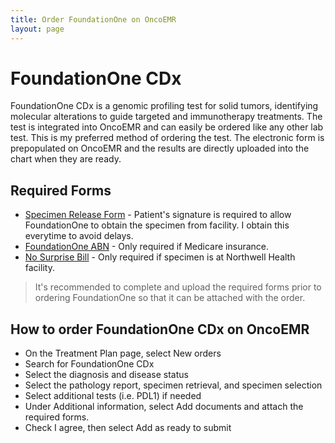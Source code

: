```yaml
---
title: Order FoundationOne on OncoEMR
layout: page
---
```

# FoundationOne CDx
FoundationOne CDx is a genomic profiling test for solid tumors, identifying molecular alterations to guide targeted and immunotherapy treatments. The test is integrated into OncoEMR and can easily be ordered like any other lab test. This is my preferred method of ordering the test. The electronic form is prepopulated on OncoEMR and the results are directly uploaded into the chart when they are ready. 

## Required Forms
* [Specimen Release Form](https://assets.ctfassets.net/w98cd481qyp0/7JzKC8TNALu7FWAcxsziqb/374fbe590e03b2d5decab38d05777e27/Specimen_Release_Consent_Form.pdf) - Patient's signature is required to allow FoundationOne to obtain the specimen from facility. I obtain this everytime to avoid delays. 
* [FoundationOne ABN](https://assets.ctfassets.net/w98cd481qyp0/2sDK3JAu6WQrGirc2OnAcr/e9a477779c3e75525c2847a36e44c722/Medicare_ABN_INTERACTIVE_ABNEnglish_01312026_508_DIGITAL.pdf) - Only required if Medicare insurance. 
* [No Surprise Bill](/assets/docs/nsb.pdf) - Only required if specimen is at Northwell Health facility.

> It's recommended to complete and upload the required forms prior to ordering FoundationOne so that it can be attached with the order. 

## How to order FoundationOne CDx on OncoEMR
* On the Treatment Plan page, select New orders
* Search for FoundationOne CDx
* Select the diagnosis and disease status
* Select the pathology report, specimen retrieval, and specimen selection
* Select additional tests (i.e. PDL1) if needed
* Under Additional information, select Add documents and attach the required forms. 
* Check I agree, then select Add as ready to submit